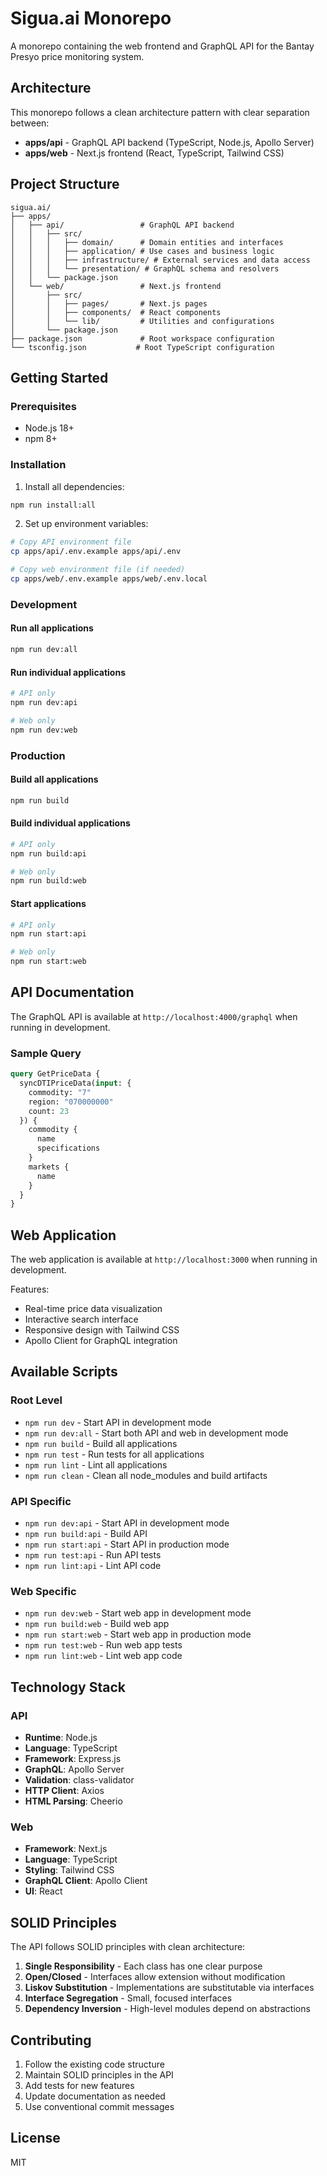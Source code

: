 # Sigua.ai Monorepo

A monorepo containing the web frontend and GraphQL API for the Bantay Presyo price monitoring system.

## Architecture

This monorepo follows a clean architecture pattern with clear separation between:

- **apps/api** - GraphQL API backend (TypeScript, Node.js, Apollo Server)
- **apps/web** - Next.js frontend (React, TypeScript, Tailwind CSS)

## Project Structure

```
sigua.ai/
├── apps/
│   ├── api/                 # GraphQL API backend
│   │   ├── src/
│   │   │   ├── domain/      # Domain entities and interfaces
│   │   │   ├── application/ # Use cases and business logic
│   │   │   ├── infrastructure/ # External services and data access
│   │   │   └── presentation/ # GraphQL schema and resolvers
│   │   └── package.json
│   └── web/                 # Next.js frontend
│       ├── src/
│       │   ├── pages/       # Next.js pages
│       │   ├── components/  # React components
│       │   └── lib/         # Utilities and configurations
│       └── package.json
├── package.json             # Root workspace configuration
└── tsconfig.json           # Root TypeScript configuration
```

## Getting Started

### Prerequisites

- Node.js 18+ 
- npm 8+

### Installation

1. Install all dependencies:
```bash
npm run install:all
```

2. Set up environment variables:
```bash
# Copy API environment file
cp apps/api/.env.example apps/api/.env

# Copy web environment file (if needed)
cp apps/web/.env.example apps/web/.env.local
```

### Development

#### Run all applications
```bash
npm run dev:all
```

#### Run individual applications
```bash
# API only
npm run dev:api

# Web only  
npm run dev:web
```

### Production

#### Build all applications
```bash
npm run build
```

#### Build individual applications
```bash
# API only
npm run build:api

# Web only
npm run build:web
```

#### Start applications
```bash
# API only
npm run start:api

# Web only
npm run start:web
```

## API Documentation

The GraphQL API is available at `http://localhost:4000/graphql` when running in development.

### Sample Query

```graphql
query GetPriceData {
  syncDTIPriceData(input: {
    commodity: "7"
    region: "070000000"
    count: 23
  }) {
    commodity {
      name
      specifications
    }
    markets {
      name
    }
  }
}
```

## Web Application

The web application is available at `http://localhost:3000` when running in development.

Features:
- Real-time price data visualization
- Interactive search interface
- Responsive design with Tailwind CSS
- Apollo Client for GraphQL integration

## Available Scripts

### Root Level
- `npm run dev` - Start API in development mode
- `npm run dev:all` - Start both API and web in development mode
- `npm run build` - Build all applications
- `npm run test` - Run tests for all applications
- `npm run lint` - Lint all applications
- `npm run clean` - Clean all node_modules and build artifacts

### API Specific
- `npm run dev:api` - Start API in development mode
- `npm run build:api` - Build API
- `npm run start:api` - Start API in production mode
- `npm run test:api` - Run API tests
- `npm run lint:api` - Lint API code

### Web Specific
- `npm run dev:web` - Start web app in development mode
- `npm run build:web` - Build web app
- `npm run start:web` - Start web app in production mode
- `npm run test:web` - Run web app tests
- `npm run lint:web` - Lint web app code

## Technology Stack

### API
- **Runtime**: Node.js
- **Language**: TypeScript
- **Framework**: Express.js
- **GraphQL**: Apollo Server
- **Validation**: class-validator
- **HTTP Client**: Axios
- **HTML Parsing**: Cheerio

### Web
- **Framework**: Next.js
- **Language**: TypeScript
- **Styling**: Tailwind CSS
- **GraphQL Client**: Apollo Client
- **UI**: React

## SOLID Principles

The API follows SOLID principles with clean architecture:

1. **Single Responsibility** - Each class has one clear purpose
2. **Open/Closed** - Interfaces allow extension without modification
3. **Liskov Substitution** - Implementations are substitutable via interfaces
4. **Interface Segregation** - Small, focused interfaces
5. **Dependency Inversion** - High-level modules depend on abstractions

## Contributing

1. Follow the existing code structure
2. Maintain SOLID principles in the API
3. Add tests for new features
4. Update documentation as needed
5. Use conventional commit messages

## License

MIT